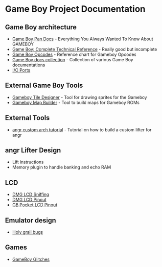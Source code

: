 # Game Boy Project Documentation

## Game Boy architecture

- [Game Boy Pan Docs](http://bgb.bircd.org/pandocs.htm) - Everything You Always Wanted To Know About GAMEBOY
- [Game Boy: Complete Technical Reference](https://gekkio.fi/files/gb-docs/gbctr.pdf) - Really good but incomplete
- [Game Boy Opcodes](https://www.pastraiser.com/cpu/gameboy/gameboy_opcodes.html) - Reference chart for Gameboy Opcodes
- [Game Boy docs collection](http://verhoeven272.nl/fruttenboel/Gameboy/index.html) - Collection of various Game Boy documentations
- [I/O Ports](io-ports.md)

## External Game Boy Tools

- [Gameboy Tile Designer](http://www.devrs.com/gb/hmgd/gbtd.html) - Tool for drawing sprites for the Gameboy
- [Gameboy Map Builder](http://www.devrs.com/gb/hmgd/gbmb.html) - Tool to build maps for Gameboy ROMs

## External Tools

- [angr custom arch tutorial](https://github.com/angr/angr-platforms/tree/master/tutorial) - Tutorial on how to build a custom lifter for angr

## angr Lifter Design

* Lift instructions
* Memory plugin to handle banking and echo RAM

## LCD

* [DMG LCD Sniffing](https://github.com/svendahlstrand/game-boy-lcd-sniffing)
* [DMG LCD Pinout](https://hackaday.com/2010/11/10/diving-deep-into-the-game-boy-lcd-protocol/)
* [GB Pocket LCD Pinout](https://chipmusic.org/forums/topic/14000/solved-pocket-lcd-in-dmg/)

## Emulator design

* [Holy grail bugs](https://mgba.io/2017/05/29/holy-grail-bugs/)

## Games

* [GameBoy Glitches](https://davidwonn.kontek.net/gameboy.html)
